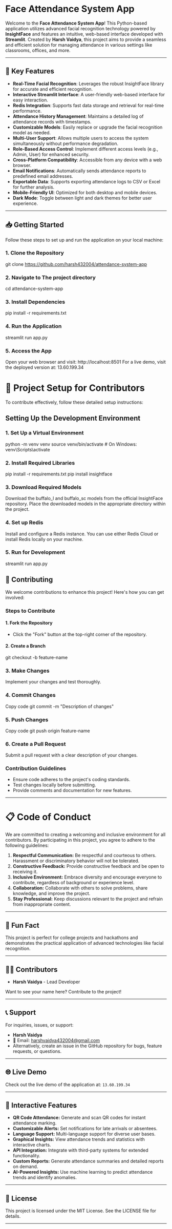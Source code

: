 # Face Attendance System App

Welcome to the **Face Attendance System App**! This Python-based application utilizes advanced facial recognition technology powered by **InsightFace** and features an intuitive, web-based interface developed with **Streamlit**. Created by **Harsh Vaidya**, this project aims to provide a seamless and efficient solution for managing attendance in various settings like classrooms, offices, and more.

---

## 🌟 Key Features

- **Real-Time Facial Recognition**: Leverages the robust InsightFace library for accurate and efficient recognition.
- **Interactive Streamlit Interface**: A user-friendly web-based interface for easy interaction.
- **Redis Integration**: Supports fast data storage and retrieval for real-time performance.
- **Attendance History Management**: Maintains a detailed log of attendance records with timestamps.
- **Customizable Models**: Easily replace or upgrade the facial recognition model as needed.
- **Multi-User Support**: Allows multiple users to access the system simultaneously without performance degradation.
- **Role-Based Access Control**: Implement different access levels (e.g., Admin, User) for enhanced security.
- **Cross-Platform Compatibility**: Accessible from any device with a web browser.
- **Email Notifications**: Automatically sends attendance reports to predefined email addresses.
- **Exportable Data**: Supports exporting attendance logs to CSV or Excel for further analysis.
- **Mobile-Friendly UI**: Optimized for both desktop and mobile devices.
- **Dark Mode**: Toggle between light and dark themes for better user experience.

---

## 📥 Getting Started

Follow these steps to set up and run the application on your local machine:

### 1. Clone the Repository
git clone https://github.com/harsh432004/attendance-system-app
### 2. Navigate to The project directory
cd attendance-system-app
### 3. Install Dependencies
pip install -r requirements.txt
### 4. Run the Application
streamlit run app.py
### 5. Access the App
Open your web browser and visit: http://localhost:8501
For a live demo, visit the deployed version at: 13.60.199.34

# 🔧 Project Setup for Contributors

To contribute effectively, follow these detailed setup instructions:

## Setting Up the Development Environment

### 1. Set Up a Virtual Environment
python -m venv venv
source venv/bin/activate   # On Windows: venv\Scripts\activate
### 2. Install Required Libraries
pip install -r requirements.txt
pip install insightface
### 3. Download Required Models
Download the buffalo_l and buffalo_sc models from the official InsightFace repository.
Place the downloaded models in the appropriate directory within the project.
### 4. Set up Redis
Install and configure a Redis instance.
You can use either Redis Cloud or install Redis locally on your machine.
### 5. Run for Development
streamlit run app.py


## 🤝 Contributing
We welcome contributions to enhance this project! Here's how you can get involved:

### Steps to Contribute

#### 1. Fork the Repository
- Click the "Fork" button at the top-right corner of the repository.

#### 2. Create a Branch
git checkout -b feature-name

### 3. Make Changes
Implement your changes and test thoroughly.
### 4. Commit Changes
Copy code
git commit -m "Description of changes"
### 5. Push Changes
Copy code
git push origin feature-name
### 6. Create a Pull Request
Submit a pull request with a clear description of your changes.

### Contribution Guidelines
- Ensure code adheres to the project's coding standards.
- Test changes locally before submitting.
- Provide comments and documentation for new features.

---

# 📋 Code of Conduct

We are committed to creating a welcoming and inclusive environment for all contributors. By participating in this project, you agree to adhere to the following guidelines:

1. **Respectful Communication:** Be respectful and courteous to others. Harassment or discriminatory behavior will not be tolerated.
2. **Constructive Feedback:** Provide constructive feedback and be open to receiving it.
3. **Inclusive Environment:** Embrace diversity and encourage everyone to contribute, regardless of background or experience level.
4. **Collaboration:** Collaborate with others to solve problems, share knowledge, and improve the project.
5. **Stay Professional:** Keep discussions relevant to the project and refrain from inappropriate content.

---

## 📖 Fun Fact
This project is perfect for college projects and hackathons and demonstrates the practical application of advanced technologies like facial recognition.

---

## 👨‍💻 Contributors
- **Harsh Vaidya** - Lead Developer

Want to see your name here? Contribute to the project!

---

## 📞 Support
For inquiries, issues, or support:

- **Harsh Vaidya**  
- 📧 Email: harshvaidya432004@gmail.com  
- Alternatively, create an issue in the GitHub repository for bugs, feature requests, or questions.

---

## 🌐 Live Demo
Check out the live demo of the application at: `13.60.199.34`

---

## 🎉 Interactive Features
- **QR Code Attendance:** Generate and scan QR codes for instant attendance marking.
- **Customizable Alerts:** Set notifications for late arrivals or absentees.
- **Language Support:** Multi-language support for diverse user bases.
- **Graphical Insights:** View attendance trends and statistics with interactive charts.
- **API Integration:** Integrate with third-party systems for extended functionality.
- **Custom Reports:** Generate attendance summaries and detailed reports on demand.
- **AI-Powered Insights:** Use machine learning to predict attendance trends and identify anomalies.

---

## 📜 License
This project is licensed under the MIT License. See the LICENSE file for details.

---


